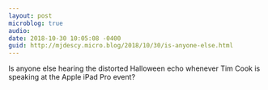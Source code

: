 ```yaml
---
layout: post
microblog: true
audio: 
date: 2018-10-30 10:05:08 -0400
guid: http://mjdescy.micro.blog/2018/10/30/is-anyone-else.html
---
```

Is anyone else hearing the distorted Halloween echo whenever Tim Cook is speaking at the Apple iPad Pro event?
